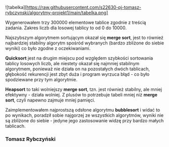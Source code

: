   
![tabelka][https://raw.githubusercontent.com/s22630-pj-tomasz-rybczynski/algorytmy-projekt1/main/tabelka.png]

Wygenerowałem trzy 300000 elementowe tablice zgodnie z treścią zadania. Zakres liczb dla losowej tablicy to od 0 do 10000.

Najszybszym algorytmem sortującym okazał się **merge sort**, jest to również najbardziej stabilny algorytm spośród wybranych (bardzo zbliżone do siebie wyniki) co było zgodne z oczekiwaniami.

**Quicksort** jest na drugim miejscu pod względem szybkości sortowania tablicy losowych liczb, ale niestety okazał się najmniej stabilnym algorytmem, ponieważ nie działa on na pozostałych dwóch tablicach, głębokość rekurencji jest zbyt duża i program wyrzuca błąd - co było spodziewane przy tym algorytmie.

**Heapsort** to taki wolniejszy **merge sort**, tzn. jest również stabilny, ale mniej efektywny - działa wolniej. Z plusów to potrzebuje tabeli mniej niż **merge sort**, czyli napewno zajmuje mniej pamięci.

Zaimplementowałem najprostszą odsłone algorytmu **bubblesort** i widać to po wynikach, poradził sobie najgorzej ze wszystkich algorytmów, wyniki nie są zbliżone do siebie - jedyne jego zastosowanie widzę przy bardzo małych tablicach.


### Tomasz Rybczyński
